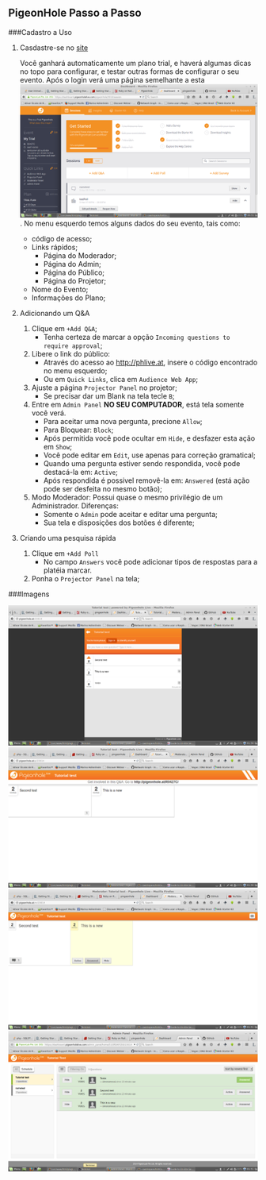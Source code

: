 PigeonHole Passo a Passo
------------------------
###Cadastro a Uso

1. Casdastre-se no [site](https://www.pigeonholelive.com/)

    Você ganhará automaticamente um plano trial, e haverá algumas dicas no topo para configurar, e testar outras formas de configurar o seu evento. Após o login verá uma página semelhante a esta ![print1](assets/img/print1.png).
    No menu esquerdo temos alguns dados do seu evento, tais como:

    * código de acesso;
    * Links rápidos;
        * Página do Moderador;
        * Página do Admin;
        * Página do Público;
        * Página do Projetor;
    * Nome do Evento;
    * Informações do Plano;

2. Adicionando um Q&A
    1. Clique em `+Add Q&A`;
        * Tenha certeza de marcar a opção `Incoming questions to require approval`;
    2. Libere o link do público:
        * Através do acesso ao http://phlive.at, insere o código encontrado no menu esquerdo;
        * Ou em `Quick Links`, clica em `Audience Web App`;
    3. Ajuste a página `Projector Panel` no projetor;
        * Se precisar dar um Blank na tela tecle `B`;
    4. Entre em `Admin Panel` __NO SEU COMPUTADOR__, está tela somente você verá.
        * Para aceitar uma nova pergunta, precione `Allow`;
        * Para Bloquear: `Block`;
        * Após permitida você pode ocultar em `Hide`, e desfazer esta ação em `Show`;
        * Você pode editar em `Edit`, use apenas para correção gramatical;
        * Quando uma pergunta estiver sendo respondida, você pode destacá-la em: `Active`;
        * Após respondida é possivel removê-la em: `Answered` (está ação pode ser desfeita no mesmo botão);
    5. Modo Moderador:
        Possui quase o mesmo privilégio de um Administrador. Diferenças:
        * Somente o `Admin` pode aceitar e editar uma pergunta;
        * Sua tela e disposições dos botões é diferente;

3. Criando uma pesquisa rápida
    1. Clique em `+Add Poll`
        * No campo `Answers` você pode adicionar tipos de respostas para a platéia marcar.
    2. Ponha o `Projector Panel` na tela;

###Imagens

![User](assets/img/print2User.png)
![Panel](assets/img/print2Panel.png)
![Moderator](assets/img/print2Moderator.png)
![Admin](assets/img/print2Admin.png)
